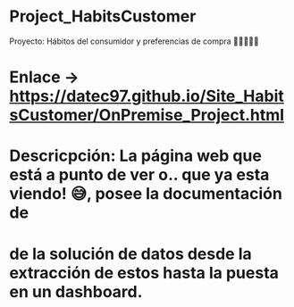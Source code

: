 # Project_HabitsCustomer
Proyecto: Hábitos del consumidor y preferencias de compra 🧑👗👨‍🦰👖
# Enlace -> https://datec97.github.io/Site_HabitsCustomer/OnPremise_Project.html
# Descricpción: La página web que está a punto de ver o.. que ya esta viendo! 😅, posee la documentación de 
#               de la solución de datos desde la extracción de estos hasta la puesta en un dashboard.
